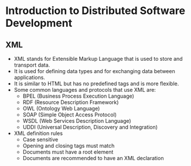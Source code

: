 # Introduction to Distributed Software Development

## XML

- XML stands for Extensible Markup Language that is used to store and transport data.
- It is used for defining data types and for exchanging data between applications.
- It is similar to HTML but has no predefined tags and is more flexible.
- Some common languages and protocols that use XML are:
  - BPEL (Business Process Execution Language)
  - RDF (Resource Description Framework)
  - OWL (Ontology Web Language)
  - SOAP (Simple Object Access Protocol)
  - WSDL (Web Services Description Language)
  - UDDI (Universal Description, Discovery and Integration)
- XML definition rules
  - Case sensitive
  - Opening and closing tags must match
  - Documents must have a root element
  - Documents are recommended to have an XML declaration
